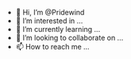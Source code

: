 - 👋 Hi, I’m @Pridewind
- 👀 I’m interested in ...
- 🌱 I’m currently learning ...
- 💞️ I’m looking to collaborate on ...
- 📫 How to reach me ...

<!---
Pridewind/Pridewind is a ✨ special ✨ repository because its `README.md` (this file) appears on your GitHub profile.
You can click the Preview link to take a look at your changes.
--->
